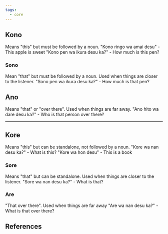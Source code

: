 ```yaml
---
tags:
  - core
---
```

## Kono
Means "this" but must be followed by a noun. 
"Kono ringo wa amai desu" - This apple is sweet
"Kono pen wa ikura desu ka?" - How much is this pen?
### Sono 
Mean "that" but must be followed by a noun. Used when things are closer to the listener.
"Sono pen wa ikura desu ka?" - How much is that pen?
## Ano 
Means "that" or "over there". Used when things are far away.
"Ano hito wa dare desu ka?" - Who is that person over there?

------------------------------------------

## Kore 
Means "this" but can be standalone, not followed by a noun.
"Kore wa nan desu ka?" - What is this?
"Kore wa hon desu" - This is a book

### Sore
Means "that" but can be standalone. Used when things are closer to the listener.
"Sore wa nan desu ka?" - What is that?

### Are
"That over there". Used when things are far away
"Are wa nan desu ka?" - What is that over there?


## References